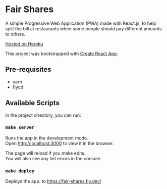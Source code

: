 # Fair Shares

A simple Progressive Web Application (PWA) made with React.js, to help split the bill at restaurants when some people should pay different amounts to others.

[Hosted on Heroku](https://fair-shares.herokuapp.com)

This project was bootstrapped with [Create React App](https://github.com/facebook/create-react-app).

## Pre-requisites

- yarn
- flyctl

## Available Scripts

In the project directory, you can run:

### `make server`

Runs the app in the development mode.<br>
Open [http://localhost:3000](http://localhost:3000) to view it in the browser.

The page will reload if you make edits.<br>
You will also see any lint errors in the console.

### `make deploy`

Deploys the app. to https://fair-shares.fly.dev/

